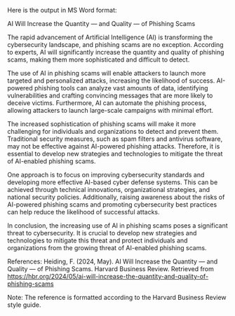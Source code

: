 Here is the output in MS Word format:

AI Will Increase the Quantity — and Quality — of Phishing Scams

The rapid advancement of Artificial Intelligence (AI) is transforming the cybersecurity landscape, and phishing scams are no exception. According to experts, AI will significantly increase the quantity and quality of phishing scams, making them more sophisticated and difficult to detect.

The use of AI in phishing scams will enable attackers to launch more targeted and personalized attacks, increasing the likelihood of success. AI-powered phishing tools can analyze vast amounts of data, identifying vulnerabilities and crafting convincing messages that are more likely to deceive victims. Furthermore, AI can automate the phishing process, allowing attackers to launch large-scale campaigns with minimal effort.

The increased sophistication of phishing scams will make it more challenging for individuals and organizations to detect and prevent them. Traditional security measures, such as spam filters and antivirus software, may not be effective against AI-powered phishing attacks. Therefore, it is essential to develop new strategies and technologies to mitigate the threat of AI-enabled phishing scams.

One approach is to focus on improving cybersecurity standards and developing more effective AI-based cyber defense systems. This can be achieved through technical innovations, organizational strategies, and national security policies. Additionally, raising awareness about the risks of AI-powered phishing scams and promoting cybersecurity best practices can help reduce the likelihood of successful attacks.

In conclusion, the increasing use of AI in phishing scams poses a significant threat to cybersecurity. It is crucial to develop new strategies and technologies to mitigate this threat and protect individuals and organizations from the growing threat of AI-enabled phishing scams.

References:
Heiding, F. (2024, May). AI Will Increase the Quantity — and Quality — of Phishing Scams. Harvard Business Review. Retrieved from <https://hbr.org/2024/05/ai-will-increase-the-quantity-and-quality-of-phishing-scams>

Note: The reference is formatted according to the Harvard Business Review style guide.
